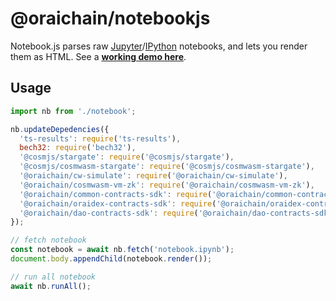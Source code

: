 # @oraichain/notebookjs

Notebook.js parses raw [Jupyter](http://jupyter.org/)/[IPython](http://ipython.org/) notebooks, and lets you render them as HTML. See a **[working demo here](https://cw-notebook.web.app/)**.

## Usage

```js
import nb from './notebook';

nb.updateDepedencies({
  'ts-results': require('ts-results'),
  bech32: require('bech32'),
  '@cosmjs/stargate': require('@cosmjs/stargate'),
  '@cosmjs/cosmwasm-stargate': require('@cosmjs/cosmwasm-stargate'),
  '@oraichain/cw-simulate': require('@oraichain/cw-simulate'),
  '@oraichain/cosmwasm-vm-zk': require('@oraichain/cosmwasm-vm-zk'),
  '@oraichain/common-contracts-sdk': require('@oraichain/common-contracts-sdk'),
  '@oraichain/oraidex-contracts-sdk': require('@oraichain/oraidex-contracts-sdk'),
  '@oraichain/dao-contracts-sdk': require('@oraichain/dao-contracts-sdk')
});

// fetch notebook
const notebook = await nb.fetch('notebook.ipynb');
document.body.appendChild(notebook.render());

// run all notebook
await nb.runAll();
```
